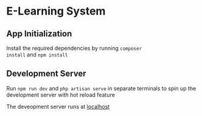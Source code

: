 # E-Learning System

## App Initialization

Install the required dependencies by running <code>composer install</code> and <code>npm install</code>

## Development Server

Run <code>npm run dev</code> and <code>php artisan serve</code> in separate terminals to spin up the development server with hot reload feature

The deveopment server runs at [localhost](http://127.0.0.1:8000/)
